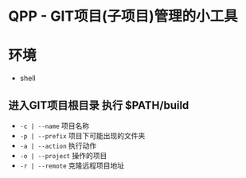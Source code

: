 # QPP - GIT项目(子项目)管理的小工具

# 环境
- shell

## 进入GIT项目根目录 执行 $PATH/build
- `-c | --name` 项目名称
- `-p | --prefix` 项目下可能出现的文件夹
- `-a | --action` 执行动作
- `-o | --project` 操作的项目
- `-r | --remote` 克隆远程项目地址
